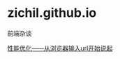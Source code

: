 # zichil.github.io
前端杂谈

[性能优化——从浏览器输入url开始说起](https://github.com/zichil/zichil.github.io/issues/4)
